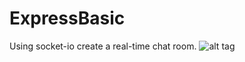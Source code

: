 # ExpressBasic
Using socket-io create a real-time chat room.
![alt tag](https://github.com/loliiiiipop/ExpressBasic/blob/master/public/images/misc/socket.io.png)
